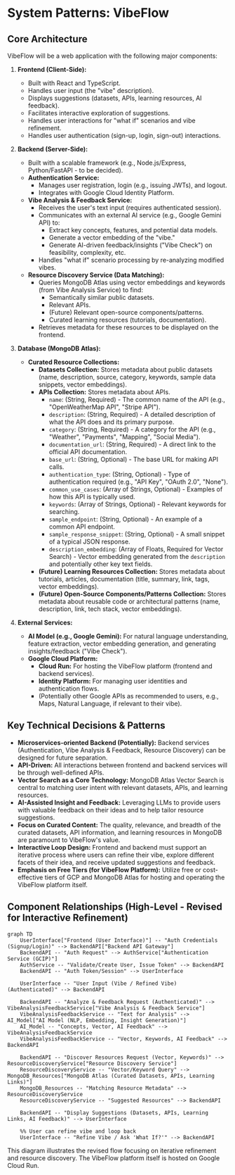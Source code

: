 # System Patterns: VibeFlow

## Core Architecture
VibeFlow will be a web application with the following major components:

1.  **Frontend (Client-Side):**
    *   Built with React and TypeScript.
    *   Handles user input (the "vibe" description).
    *   Displays suggestions (datasets, APIs, learning resources, AI feedback).
    *   Facilitates interactive exploration of suggestions.
    *   Handles user interactions for "what if" scenarios and vibe refinement.
    *   Handles user authentication (sign-up, login, sign-out) interactions.

2.  **Backend (Server-Side):**
    *   Built with a scalable framework (e.g., Node.js/Express, Python/FastAPI - to be decided).
    *   **Authentication Service:**
        *   Manages user registration, login (e.g., issuing JWTs), and logout.
        *   Integrates with Google Cloud Identity Platform.
    *   **Vibe Analysis & Feedback Service:**
        *   Receives the user's text input (requires authenticated session).
        *   Communicates with an external AI service (e.g., Google Gemini API) to:
            *   Extract key concepts, features, and potential data models.
            *   Generate a vector embedding of the "vibe."
            *   Generate AI-driven feedback/insights ("Vibe Check") on feasibility, complexity, etc.
        *   Handles "what if" scenario processing by re-analyzing modified vibes.
    *   **Resource Discovery Service (Data Matching):**
        *   Queries MongoDB Atlas using vector embeddings and keywords (from Vibe Analysis Service) to find:
            *   Semantically similar public datasets.
            *   Relevant APIs.
            *   (Future) Relevant open-source components/patterns.
            *   Curated learning resources (tutorials, documentation).
        *   Retrieves metadata for these resources to be displayed on the frontend.

3.  **Database (MongoDB Atlas):**
    *   **Curated Resource Collections:**
        *   **Datasets Collection:** Stores metadata about public datasets (name, description, source, category, keywords, sample data snippets, vector embeddings).
        *   **APIs Collection:** Stores metadata about APIs.
            *   `name`: (String, Required) - The common name of the API (e.g., "OpenWeatherMap API", "Stripe API").
            *   `description`: (String, Required) - A detailed description of what the API does and its primary purpose.
            *   `category`: (String, Required) - A category for the API (e.g., "Weather", "Payments", "Mapping", "Social Media").
            *   `documentation_url`: (String, Required) - A direct link to the official API documentation.
            *   `base_url`: (String, Optional) - The base URL for making API calls.
            *   `authentication_type`: (String, Optional) - Type of authentication required (e.g., "API Key", "OAuth 2.0", "None").
            *   `common_use_cases`: (Array of Strings, Optional) - Examples of how this API is typically used.
            *   `keywords`: (Array of Strings, Optional) - Relevant keywords for searching.
            *   `sample_endpoint`: (String, Optional) - An example of a common API endpoint.
            *   `sample_response_snippet`: (String, Optional) - A small snippet of a typical JSON response.
            *   `description_embedding`: (Array of Floats, Required for Vector Search) - Vector embedding generated from the `description` and potentially other key text fields.
        *   **(Future) Learning Resources Collection:** Stores metadata about tutorials, articles, documentation (title, summary, link, tags, vector embeddings).
        *   **(Future) Open-Source Components/Patterns Collection:** Stores metadata about reusable code or architectural patterns (name, description, link, tech stack, vector embeddings).

4.  **External Services:**
    *   **AI Model (e.g., Google Gemini):** For natural language understanding, feature extraction, vector embedding generation, and generating insights/feedback ("Vibe Check").
    *   **Google Cloud Platform:**
        *   **Cloud Run:** For hosting the VibeFlow platform (frontend and backend services).
        *   **Identity Platform:** For managing user identities and authentication flows.
        *   (Potentially other Google APIs as recommended to users, e.g., Maps, Natural Language, if relevant to their vibe).

## Key Technical Decisions & Patterns
*   **Microservices-oriented Backend (Potentially):** Backend services (Authentication, Vibe Analysis & Feedback, Resource Discovery) can be designed for future separation.
*   **API-Driven:** All interactions between frontend and backend services will be through well-defined APIs.
*   **Vector Search as a Core Technology:** MongoDB Atlas Vector Search is central to matching user intent with relevant datasets, APIs, and learning resources.
*   **AI-Assisted Insight and Feedback:** Leveraging LLMs to provide users with valuable feedback on their ideas and to help tailor resource suggestions.
*   **Focus on Curated Content:** The quality, relevance, and breadth of the curated datasets, API information, and learning resources in MongoDB are paramount to VibeFlow's value.
*   **Interactive Loop Design:** Frontend and backend must support an iterative process where users can refine their vibe, explore different facets of their idea, and receive updated suggestions and feedback.
*   **Emphasis on Free Tiers (for VibeFlow Platform):** Utilize free or cost-effective tiers of GCP and MongoDB Atlas for hosting and operating the VibeFlow platform itself.

## Component Relationships (High-Level - Revised for Interactive Refinement)
```mermaid
graph TD
    UserInterface["Frontend (User Interface)"] -- "Auth Credentials (Signup/Login)" --> BackendAPI["Backend API Gateway"]
    BackendAPI -- "Auth Request" --> AuthService["Authentication Service (GCIP)"]
    AuthService -- "Validate/Create User, Issue Token" --> BackendAPI
    BackendAPI -- "Auth Token/Session" --> UserInterface

    UserInterface -- "User Input (Vibe / Refined Vibe) (Authenticated)" --> BackendAPI

    BackendAPI -- "Analyze & Feedback Request (Authenticated)" --> VibeAnalysisFeedbackService["Vibe Analysis & Feedback Service"]
    VibeAnalysisFeedbackService -- "Text for Analysis" --> AI_Model["AI Model (NLP, Embedding, Insight Generation)"]
    AI_Model -- "Concepts, Vector, AI Feedback" --> VibeAnalysisFeedbackService
    VibeAnalysisFeedbackService -- "Vector, Keywords, AI Feedback" --> BackendAPI

    BackendAPI -- "Discover Resources Request (Vector, Keywords)" --> ResourceDiscoveryService["Resource Discovery Service"]
    ResourceDiscoveryService -- "Vector/Keyword Query" --> MongoDB_Resources["MongoDB Atlas (Curated Datasets, APIs, Learning Links)"]
    MongoDB_Resources -- "Matching Resource Metadata" --> ResourceDiscoveryService
    ResourceDiscoveryService -- "Suggested Resources" --> BackendAPI
    
    BackendAPI -- "Display Suggestions (Datasets, APIs, Learning Links, AI Feedback)" --> UserInterface
    
    %% User can refine vibe and loop back
    UserInterface -- "Refine Vibe / Ask 'What If?'" --> BackendAPI 
```

This diagram illustrates the revised flow focusing on iterative refinement and resource discovery. The VibeFlow platform itself is hosted on Google Cloud Run.
